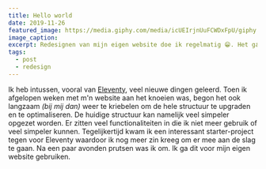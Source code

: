 ```yaml
---
title: Hello world
date: 2019-11-26
featured_image: https://media.giphy.com/media/icUEIrjnUuFCWDxFpU/giphy.gif
image_caption:
excerpt: Redesignen van mijn eigen website doe ik regelmatig 😁. Het gaat me dan eigenlijk niet eens om het resultaat. Het proces om met nieuwe technieken te experimenteren is leuk en leerzaam. In april heb ik mijn website overgezet naar Netlify en gebruik ik <a href="https://www.11ty.io/">Eleventy</a> als static site generator. <strong>Dit werkt super!</strong>
tags:
  - post
  - redesign
---
```


Ik heb intussen, vooral van [Eleventy](https://www.11ty.io/), veel nieuwe dingen geleerd. Toen ik afgelopen weken met m'n website aan het knoeien was, begon het ook langzaam _(bij mij dan)_ weer te kriebelen om de hele structuur te upgraden en te optimaliseren. De huidige structuur kan namelijk veel simpeler opgezet worden. Er zitten veel functionaliteiten in die ik niet meer gebruik of veel simpeler kunnen. Tegelijkertijd kwam ik een interessant starter-project tegen voor Eleventy waardoor ik nog meer zin kreeg om er mee aan de slag te gaan. Na een paar avonden prutsen was ik om. Ik ga dit voor mijn eigen website gebruiken.
